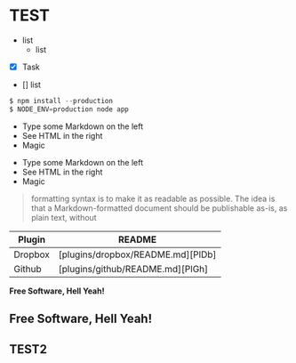 # TEST
* list
    * list

* [x] Task
* [] list

```javascript
$ npm install --production
$ NODE_ENV=production node app
```

  - Type some Markdown on the left
  - See HTML in the right
  - Magic

  * Type some Markdown on the left
  * See HTML in the right
  * Magic

> formatting syntax is to make it as readable
> as possible. The idea is that a
> Markdown-formatted document should be
> publishable as-is, as plain text, without

| Plugin | README |
| ------ | ------ |
| Dropbox | [plugins/dropbox/README.md][PlDb] |
| Github | [plugins/github/README.md][PlGh] |

**Free Software, Hell Yeah!**

## Free Software, Hell Yeah!

## TEST2